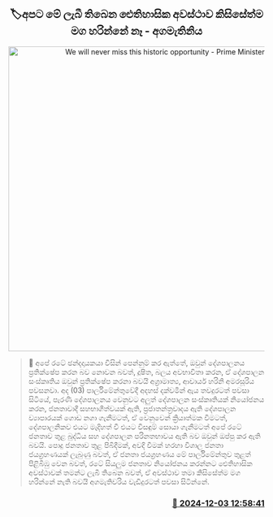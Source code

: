 <p align='center'><b><h2 align='center' title='We will never miss this historic opportunity - Prime Minister'>🏷අපට මේ ලැබී තිබෙන ඓතිහාසික අවස්ථාව කිසිසේත්ම මග හරින්නේ නෑ - අගමැතිනිය</h2></b></p>
<p align='center'><img src='https://helakuru.sgp1.cdn.digitaloceanspaces.com/esana/images/lib/harini-PM-Parliment.jpg' width='600' alt='We will never miss this historic opportunity - Prime Minister'></p>

>📝 අපේ රටේ ඡන්දදායකයා විසින් පෙන්නුම් කර ඇත්තේ, ඔවුන් දේශපාලනය ප්‍රතික්ෂේප කරන බව නොවන බවත්, දූෂිත, බලය අවභාවිතා කරන, ඒ දේශපාලන සංස්කෘතිය ඔවුන් ප්‍රතික්ෂේප කරනා බවයි අග්‍රාමාත්‍ය, ආචාර්ය හරිනි අමරසූරිය පවසනවා.
අද (03) පාර්ලිමේන්තුවේදී අදහස් දක්වමින් ඇය තවදුරටත් පවසා සිටියේ, පැරණි දේශපාලනය වෙනුවට අලුත් දේශපාලන සංස්කෘතියක් නියෝජනය කරන, ජනතාවාදී සහභාගීත්වයක් ඇති, ප්‍රජාතන්ත්‍රවාදය ඇති දේශපාලන ව්‍යාපාරයක් ගොඩ නගා ගැනීමටත්, ඒ වෙනුවෙන් ක්‍රියාත්මක වීමටත්, දේශපාලනිකව එයට මැදිහත් වී එයට විසඳුම් සොයා ගැනීමටත් අපේ රටේ ජනතාව තුළ බුද්ධිය සහ දේශපාලන පරිනතභාවය ඇති බව ඔවුන් ඔප්පු කර ඇති බවයි.
පොදු ජනතාව තුළ පිබිදීමක්, අවදි වීමක් හරහා විශාල ජනතා ජයග්‍රහණයක් ලැබුණු බවත්, ඒ ජනතා ජයග්‍රහණය මේ පාර්ලිමේන්තුව තුළත් පිළිබිඹු වෙන බවත්, රටේ සියලුම ජනතාව නියෝජනය කරන්නට ඓතිහාසික අවස්ථාවක් තමන්ට ලැබී තිබෙන බවත්, ඒ අවස්ථාව තමා කිසිසේත්ම මග හරින්නේ නැති බවයි අගමැතිවරිය වැඩිදුරටත් පවසා සිටින්නේ.


<h3 align='right'><a href='https://www.helakuru.lk/esana/p/105625/'>📅 2024-12-03 12:58:41</a></h3>
